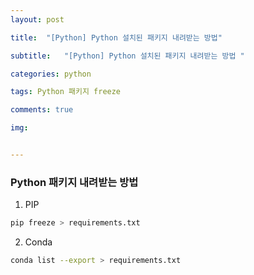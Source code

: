 ```yaml
---
layout: post

title:  "[Python] Python 설치된 패키지 내려받는 방법"

subtitle:   "[Python] Python 설치된 패키지 내려받는 방법 "

categories: python

tags: Python 패키지 freeze

comments: true

img: 


---
```




### Python 패키지 내려받는 방법

1. PIP

```sh
pip freeze > requirements.txt
```





2. Conda

```sh
conda list --export > requirements.txt
```

